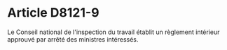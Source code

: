 # Article D8121-9

  
Le Conseil national de l'inspection du travail établit un règlement intérieur approuvé par arrêté des ministres intéressés.